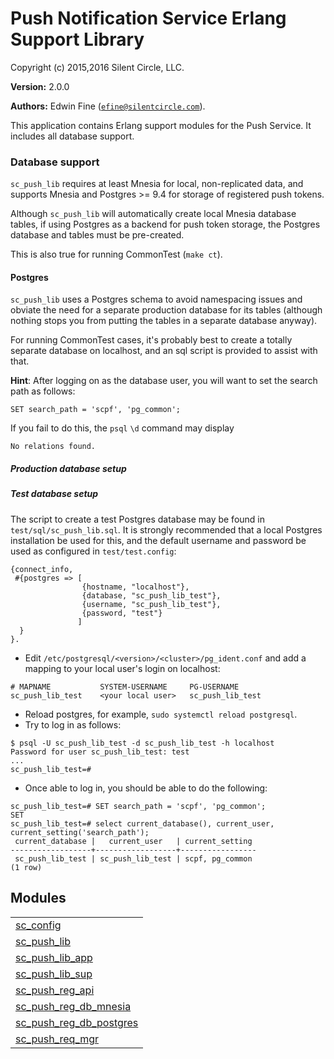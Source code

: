 

# Push Notification Service Erlang Support Library #

Copyright (c) 2015,2016 Silent Circle, LLC.

__Version:__ 2.0.0

__Authors:__ Edwin Fine ([`efine@silentcircle.com`](mailto:efine@silentcircle.com)).

This application contains Erlang support modules for the Push Service.
It includes all database support.


### <a name="Database_support">Database support</a> ###

`sc_push_lib` requires at least Mnesia for local, non-replicated data, and
supports Mnesia and Postgres >= 9.4 for storage of registered push tokens.

Although `sc_push_lib` will automatically create local Mnesia database tables,
if using Postgres as a backend for push token storage, the Postgres database
and tables must be pre-created.

This is also true for running CommonTest (`make ct`).


#### <a name="Postgres">Postgres</a> ####

`sc_push_lib` uses a Postgres schema to avoid namespacing issues
and obviate the need for a separate production database for its
tables (although nothing stops you from putting the tables in a separate
database anyway).

For running CommonTest cases, it's probably best to create a totally separate
database on localhost, and an sql script is provided to assist with that.

**Hint**: After logging on as the database user, you will want to
set the search path as follows:

`SET search_path = 'scpf', 'pg_common';`

If you fail to do this, the `psql` `\d` command may display

```
No relations found.
```

<h5><a name="Production_database_setup">Production database setup</a></h5>

<h5><a name="Test_database_setup">Test database setup</a></h5>

The script to create a test Postgres database may be found in
`test/sql/sc_push_lib.sql`. It is strongly recommended that
a local Postgres installation be used for this, and the default
username and password be used as configured in `test/test.config`:

```
{connect_info,
 #{postgres => [
                {hostname, "localhost"},
                {database, "sc_push_lib_test"},
                {username, "sc_push_lib_test"},
                {password, "test"}
               ]
  }
}.
```

* Edit `/etc/postgresql/<version>/<cluster>/pg_ident.conf` and add a mapping
to your local user's login on localhost:

```
# MAPNAME           SYSTEM-USERNAME     PG-USERNAME
sc_push_lib_test    <your local user>   sc_push_lib_test
```

* Reload postgres, for example, `sudo systemctl reload postgresql`.
* Try to log in as follows:

```
$ psql -U sc_push_lib_test -d sc_push_lib_test -h localhost
Password for user sc_push_lib_test: test
...
sc_push_lib_test=#
```


* Once able to log in, you should be able to do the following:

```
sc_push_lib_test=# SET search_path = 'scpf', 'pg_common';
SET
sc_push_lib_test=# select current_database(), current_user, current_setting('search_path');
 current_database |   current_user   | current_setting
------------------+------------------+-----------------
 sc_push_lib_test | sc_push_lib_test | scpf, pg_common
(1 row)
```





## Modules ##


<table width="100%" border="0" summary="list of modules">
<tr><td><a href="http://github.com/SilentCircle/sc_push_lib/blob/feature/add-postgresql-support/doc/sc_config.md" class="module">sc_config</a></td></tr>
<tr><td><a href="http://github.com/SilentCircle/sc_push_lib/blob/feature/add-postgresql-support/doc/sc_push_lib.md" class="module">sc_push_lib</a></td></tr>
<tr><td><a href="http://github.com/SilentCircle/sc_push_lib/blob/feature/add-postgresql-support/doc/sc_push_lib_app.md" class="module">sc_push_lib_app</a></td></tr>
<tr><td><a href="http://github.com/SilentCircle/sc_push_lib/blob/feature/add-postgresql-support/doc/sc_push_lib_sup.md" class="module">sc_push_lib_sup</a></td></tr>
<tr><td><a href="http://github.com/SilentCircle/sc_push_lib/blob/feature/add-postgresql-support/doc/sc_push_reg_api.md" class="module">sc_push_reg_api</a></td></tr>
<tr><td><a href="http://github.com/SilentCircle/sc_push_lib/blob/feature/add-postgresql-support/doc/sc_push_reg_db_mnesia.md" class="module">sc_push_reg_db_mnesia</a></td></tr>
<tr><td><a href="http://github.com/SilentCircle/sc_push_lib/blob/feature/add-postgresql-support/doc/sc_push_reg_db_postgres.md" class="module">sc_push_reg_db_postgres</a></td></tr>
<tr><td><a href="http://github.com/SilentCircle/sc_push_lib/blob/feature/add-postgresql-support/doc/sc_push_req_mgr.md" class="module">sc_push_req_mgr</a></td></tr></table>

